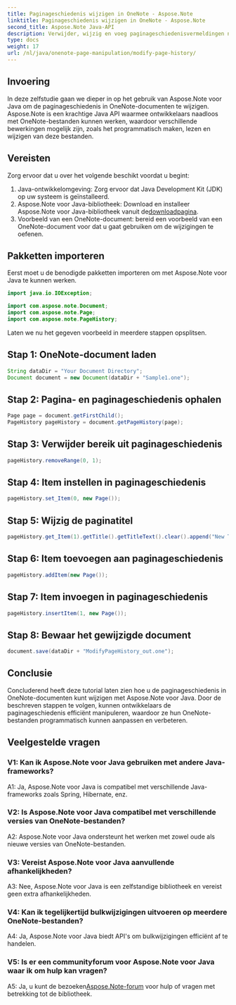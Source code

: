 ```yaml
---
title: Paginageschiedenis wijzigen in OneNote - Aspose.Note
linktitle: Paginageschiedenis wijzigen in OneNote - Aspose.Note
second_title: Aspose.Note Java-API
description: Verwijder, wijzig en voeg paginageschiedenisvermeldingen naadloos toe! Stapsgewijze handleiding en code voor het beheersen van OneNote met Aspose.Note. #OneNote #Java #Aspose
type: docs
weight: 17
url: /nl/java/onenote-page-manipulation/modify-page-history/
---
```

## Invoering

In deze zelfstudie gaan we dieper in op het gebruik van Aspose.Note voor Java om de paginageschiedenis in OneNote-documenten te wijzigen. Aspose.Note is een krachtige Java API waarmee ontwikkelaars naadloos met OneNote-bestanden kunnen werken, waardoor verschillende bewerkingen mogelijk zijn, zoals het programmatisch maken, lezen en wijzigen van deze bestanden.

## Vereisten

Zorg ervoor dat u over het volgende beschikt voordat u begint:

1. Java-ontwikkelomgeving: Zorg ervoor dat Java Development Kit (JDK) op uw systeem is geïnstalleerd.
2.  Aspose.Note voor Java-bibliotheek: Download en installeer Aspose.Note voor Java-bibliotheek vanuit de[downloadpagina](https://releases.aspose.com/note/java/).
3. Voorbeeld van een OneNote-document: bereid een voorbeeld van een OneNote-document voor dat u gaat gebruiken om de wijzigingen te oefenen.

## Pakketten importeren

Eerst moet u de benodigde pakketten importeren om met Aspose.Note voor Java te kunnen werken.

```java
import java.io.IOException;

import com.aspose.note.Document;
import com.aspose.note.Page;
import com.aspose.note.PageHistory;
```

Laten we nu het gegeven voorbeeld in meerdere stappen opsplitsen.

## Stap 1: OneNote-document laden

```java
String dataDir = "Your Document Directory";
Document document = new Document(dataDir + "Sample1.one");
```

## Stap 2: Pagina- en paginageschiedenis ophalen

```java
Page page = document.getFirstChild();
PageHistory pageHistory = document.getPageHistory(page);
```

## Stap 3: Verwijder bereik uit paginageschiedenis

```java
pageHistory.removeRange(0, 1);
```

## Stap 4: Item instellen in paginageschiedenis

```java
pageHistory.set_Item(0, new Page());
```

## Stap 5: Wijzig de paginatitel

```java
pageHistory.get_Item(1).getTitle().getTitleText().clear().append("New Title");
```

## Stap 6: Item toevoegen aan paginageschiedenis

```java
pageHistory.addItem(new Page());
```

## Stap 7: Item invoegen in paginageschiedenis

```java
pageHistory.insertItem(1, new Page());
```

## Stap 8: Bewaar het gewijzigde document

```java
document.save(dataDir + "ModifyPageHistory_out.one");
```

## Conclusie

Concluderend heeft deze tutorial laten zien hoe u de paginageschiedenis in OneNote-documenten kunt wijzigen met Aspose.Note voor Java. Door de beschreven stappen te volgen, kunnen ontwikkelaars de paginageschiedenis efficiënt manipuleren, waardoor ze hun OneNote-bestanden programmatisch kunnen aanpassen en verbeteren.

## Veelgestelde vragen

### V1: Kan ik Aspose.Note voor Java gebruiken met andere Java-frameworks?

A1: Ja, Aspose.Note voor Java is compatibel met verschillende Java-frameworks zoals Spring, Hibernate, enz.

### V2: Is Aspose.Note voor Java compatibel met verschillende versies van OneNote-bestanden?

A2: Aspose.Note voor Java ondersteunt het werken met zowel oude als nieuwe versies van OneNote-bestanden.

### V3: Vereist Aspose.Note voor Java aanvullende afhankelijkheden?

A3: Nee, Aspose.Note voor Java is een zelfstandige bibliotheek en vereist geen extra afhankelijkheden.

### V4: Kan ik tegelijkertijd bulkwijzigingen uitvoeren op meerdere OneNote-bestanden?

A4: Ja, Aspose.Note voor Java biedt API's om bulkwijzigingen efficiënt af te handelen.

### V5: Is er een communityforum voor Aspose.Note voor Java waar ik om hulp kan vragen?

 A5: Ja, u kunt de bezoeken[Aspose.Note-forum](https://forum.aspose.com/c/note/28) voor hulp of vragen met betrekking tot de bibliotheek.
